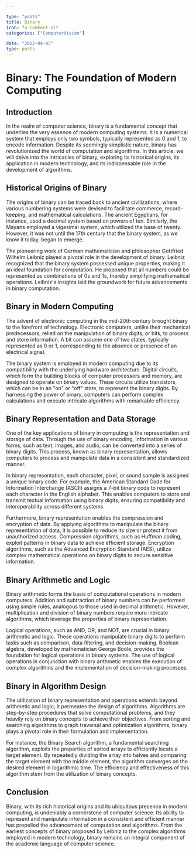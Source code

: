 ```yaml
---

type: "posts"
title: Binary
icon: fa-comment-alt
categories: ["ComputerVision"]

date: "2022-04-05"
type: posts
---
```





# Binary: The Foundation of Modern Computing

## Introduction

In the realm of computer science, binary is a fundamental concept that underlies the very essence of modern computing systems. It is a numerical system that employs only two symbols, typically represented as 0 and 1, to encode information. Despite its seemingly simplistic nature, binary has revolutionized the world of computation and algorithms. In this article, we will delve into the intricacies of binary, exploring its historical origins, its application in modern technology, and its indispensable role in the development of algorithms.

## Historical Origins of Binary

The origins of binary can be traced back to ancient civilizations, where various numbering systems were devised to facilitate commerce, record-keeping, and mathematical calculations. The ancient Egyptians, for instance, used a decimal system based on powers of ten. Similarly, the Mayans employed a vigesimal system, which utilized the base of twenty. However, it was not until the 17th century that the binary system, as we know it today, began to emerge.

The pioneering work of German mathematician and philosopher Gottfried Wilhelm Leibniz played a pivotal role in the development of binary. Leibniz recognized that the binary system possessed unique properties, making it an ideal foundation for computation. He proposed that all numbers could be represented as combinations of 0s and 1s, thereby simplifying mathematical operations. Leibniz's insights laid the groundwork for future advancements in binary computation.

## Binary in Modern Computing

The advent of electronic computing in the mid-20th century brought binary to the forefront of technology. Electronic computers, unlike their mechanical predecessors, relied on the manipulation of binary digits, or bits, to process and store information. A bit can assume one of two states, typically represented as 0 or 1, corresponding to the absence or presence of an electrical signal.

The binary system is employed in modern computing due to its compatibility with the underlying hardware architecture. Digital circuits, which form the building blocks of computer processors and memory, are designed to operate on binary values. These circuits utilize transistors, which can be in an "on" or "off" state, to represent the binary digits. By harnessing the power of binary, computers can perform complex calculations and execute intricate algorithms with remarkable efficiency.

## Binary Representation and Data Storage

One of the key applications of binary in computing is the representation and storage of data. Through the use of binary encoding, information in various forms, such as text, images, and audio, can be converted into a series of binary digits. This process, known as binary representation, allows computers to process and manipulate data in a consistent and standardized manner.

In binary representation, each character, pixel, or sound sample is assigned a unique binary code. For example, the American Standard Code for Information Interchange (ASCII) assigns a 7-bit binary code to represent each character in the English alphabet. This enables computers to store and transmit textual information using binary digits, ensuring compatibility and interoperability across different systems.

Furthermore, binary representation enables the compression and encryption of data. By applying algorithms to manipulate the binary representation of data, it is possible to reduce its size or protect it from unauthorized access. Compression algorithms, such as Huffman coding, exploit patterns in binary data to achieve efficient storage. Encryption algorithms, such as the Advanced Encryption Standard (AES), utilize complex mathematical operations on binary digits to secure sensitive information.

## Binary Arithmetic and Logic

Binary arithmetic forms the basis of computational operations in modern computers. Addition and subtraction of binary numbers can be performed using simple rules, analogous to those used in decimal arithmetic. However, multiplication and division of binary numbers require more intricate algorithms, which leverage the properties of binary representation.

Logical operations, such as AND, OR, and NOT, are crucial in binary arithmetic and logic. These operations manipulate binary digits to perform tasks such as comparison, data filtering, and decision-making. Boolean algebra, developed by mathematician George Boole, provides the foundation for logical operations in binary systems. The use of logical operations in conjunction with binary arithmetic enables the execution of complex algorithms and the implementation of decision-making processes.

## Binary in Algorithm Design

The utilization of binary representation and operations extends beyond arithmetic and logic; it permeates the design of algorithms. Algorithms are step-by-step procedures that solve computational problems, and they heavily rely on binary concepts to achieve their objectives. From sorting and searching algorithms to graph traversal and optimization algorithms, binary plays a pivotal role in their formulation and implementation.

For instance, the Binary Search algorithm, a fundamental searching algorithm, exploits the properties of sorted arrays to efficiently locate a target element. By repeatedly dividing the array into halves and comparing the target element with the middle element, the algorithm converges on the desired element in logarithmic time. The efficiency and effectiveness of this algorithm stem from the utilization of binary concepts.

## Conclusion

Binary, with its rich historical origins and its ubiquitous presence in modern computing, is undeniably a cornerstone of computer science. Its ability to represent and manipulate information in a consistent and efficient manner has propelled the advancement of computation and algorithms. From the earliest concepts of binary proposed by Leibniz to the complex algorithms employed in modern technology, binary remains an integral component of the academic language of computer science.